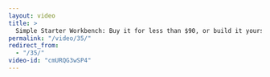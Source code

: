 ```yaml
---
layout: video
title: >
  Simple Starter Workbench: Buy it for less than $90, or build it yourself!
permalink: "/video/35/"
redirect_from:
  - "/35/"
video-id: "cmURQG3wSP4"
---
```

